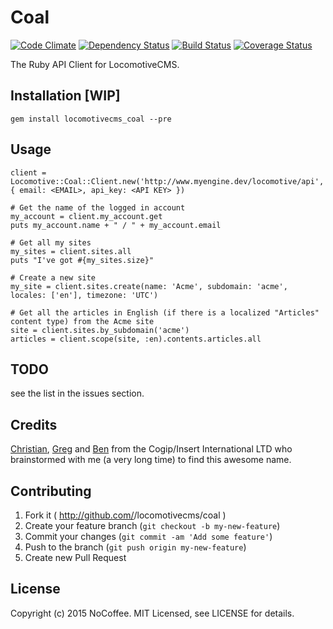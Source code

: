# Coal

[![Code Climate](https://codeclimate.com/github/locomotivecms/coal/badges/gpa.svg)](https://codeclimate.com/github/locomotivecms/coal) [![Dependency Status](https://gemnasium.com/locomotivecms/coal.svg)](https://gemnasium.com/locomotivecms/coal) [![Build Status](https://travis-ci.org/locomotivecms/coal.svg?branch=master)](https://travis-ci.org/locomotivecms/coal) [![Coverage Status](https://coveralls.io/repos/locomotivecms/coal/badge.svg?branch=master)](https://coveralls.io/r/locomotivecms/coal?branch=master)

The Ruby API Client for LocomotiveCMS.

## Installation [WIP]

    gem install locomotivecms_coal --pre

## Usage

    client = Locomotive::Coal::Client.new('http://www.myengine.dev/locomotive/api', { email: <EMAIL>, api_key: <API KEY> })

    # Get the name of the logged in account
    my_account = client.my_account.get
    puts my_account.name + " / " + my_account.email

    # Get all my sites
    my_sites = client.sites.all
    puts "I've got #{my_sites.size}"

    # Create a new site
    my_site = client.sites.create(name: 'Acme', subdomain: 'acme', locales: ['en'], timezone: 'UTC')

    # Get all the articles in English (if there is a localized "Articles" content type) from the Acme site
    site = client.sites.by_subdomain('acme')
    articles = client.scope(site, :en).contents.articles.all



## TODO

see the list in the issues section.

## Credits ##

[Christian](https://github.com/cblavier), [Greg](https://github.com/gregKawet) and [Ben](https://github.com/stiiig) from the Cogip/Insert International LTD who brainstormed with me (a very long time) to find this awesome name.

## Contributing

1. Fork it ( http://github.com/<my-github-username>/locomotivecms/coal )
2. Create your feature branch (`git checkout -b my-new-feature`)
3. Commit your changes (`git commit -am 'Add some feature'`)
4. Push to the branch (`git push origin my-new-feature`)
5. Create new Pull Request

## License

Copyright (c) 2015 NoCoffee. MIT Licensed, see LICENSE for details.
